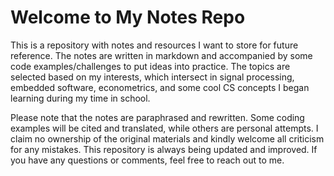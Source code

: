 # Welcome to My Notes Repo

This is a repository with notes and resources I want to store for future reference. The notes are written in  markdown and accompanied by some code examples/challenges to put ideas into practice. The topics are selected based on my interests, which intersect in signal processing, embedded software, econometrics, and some cool CS concepts I began learning during my time in school.

Please note that the notes are paraphrased and rewritten. Some coding examples will be cited and translated, while others are personal attempts. 
I claim no ownership of the original materials and kindly welcome all criticism for any mistakes. This repository is always being updated and improved. If you have any questions or comments, feel free to reach out to me.
